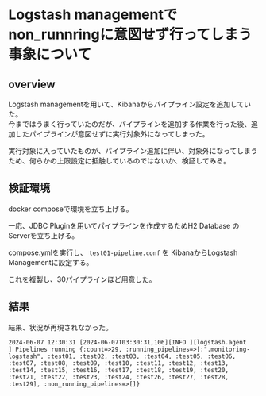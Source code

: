 # Logstash managementでnon_runnringに意図せず行ってしまう事象について

## overview

Logstash managementを用いて、Kibanaからパイプライン設定を追加していた。  
今まではうまく行っていたのだが、パイプラインを追加する作業を行った後、追加したパイプラインが意図せずに実行対象外になってしまった。

実行対象に入っていたものが、パイプライン追加に伴い、対象外になってしまうため、何らかの上限設定に抵触しているのではないか、検証してみる。

## 検証環境

docker composeで環境を立ち上げる。

一応、JDBC Pluginを用いてパイプラインを作成するためH2 Database のServerを立ち上げる。

compose.ymlを実行し、 `test01-pipeline.conf` を KibanaからLogstash Managementに設定する。

これを複製し、30パイプラインほど用意した。

## 結果

結果、状況が再現されなかった。

```
2024-06-07 12:30:31 [2024-06-07T03:30:31,106][INFO ][logstash.agent           ] Pipelines running {:count=>29, :running_pipelines=>[:".monitoring-logstash", :test01, :test02, :test03, :test04, :test05, :test06, :test07, :test08, :test09, :test10, :test11, :test12, :test13, :test14, :test15, :test16, :test17, :test18, :test19, :test20, :test21, :test22, :test23, :test24, :test26, :test27, :test28, :test29], :non_running_pipelines=>[]}
```